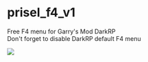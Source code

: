 # prisel_f4_v1
Free F4 menu for Garry's Mod DarkRP <br/>
Don't forget to disable DarkRP default F4 menu

<img src="https://image.prntscr.com/image/-wNMBbdCRjmVOjoYWhuXzA.png"/>
